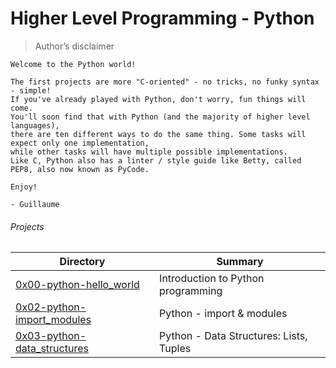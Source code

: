 # Higher Level Programming - Python

> Author’s disclaimer

```
Welcome to the Python world!

The first projects are more "C-oriented" - no tricks, no funky syntax - simple!
If you've already played with Python, don't worry, fun things will come.
You'll soon find that with Python (and the majority of higher level languages), 
there are ten different ways to do the same thing. Some tasks will expect only one implementation, 
while other tasks will have multiple possible implementations.
Like C, Python also has a linter / style guide like Betty, called PEP8, also now known as PyCode.

Enjoy!

- Guillaume
```

###### Projects
| Directory | Summary |
| --------- | ------- |
| [0x00-python-hello_world](./0x00-python-hello_world) | Introduction to Python programming |
| [0x02-python-import_modules](./0x02-python-import_modules) | Python - import & modules |
| [0x03-python-data_structures](./0x03-python-data_structures) | Python - Data Structures: Lists, Tuples |

